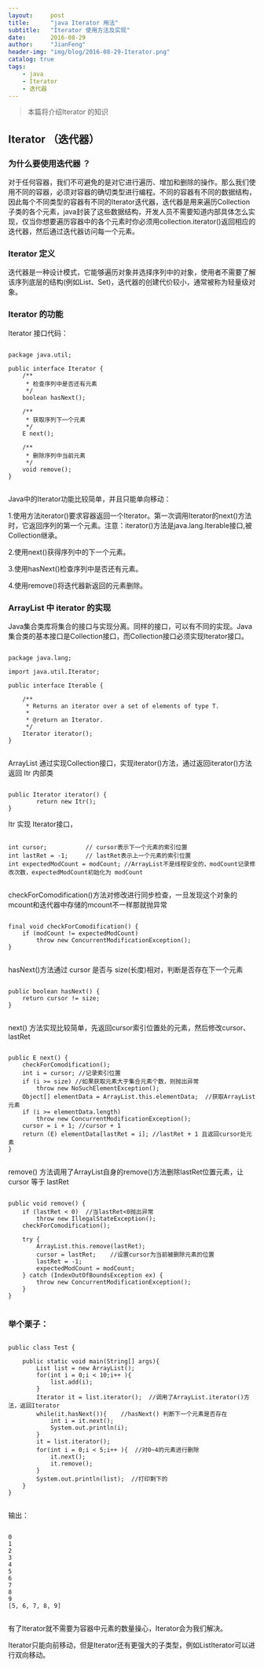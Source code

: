 ```yaml
---
layout:     post
title:      "java Iterator 用法"
subtitle:   "Iterator 使用方法及实现"
date:       2016-08-29
author:     "JianFeng"
header-img: "img/blog/2016-08-29-Iterator.png"
catalog: true
tags:
    - java
    - Iterator
    - 迭代器
---
```


> 本篇将介绍Iterator 的知识

## Iterator （迭代器）

### 为什么要使用迭代器 ？
对于任何容器，我们不可避免的是对它进行遍历、增加和删除的操作。那么我们使用不同的容器，必须对容器的确切类型进行编程。不同的容器有不同的数据结构，因此每个不同类型的容器有不同的Iterator迭代器，迭代器是用来遍历Collection子类的各个元素，java封装了这些数据结构，开发人员不需要知道内部具体怎么实现，仅当你想要遍历容器中的各个元素时你必须用collection.iterator()返回相应的迭代器，然后通过迭代器访问每一个元素。

### Iterator 定义
迭代器是一种设计模式，它能够遍历对象并选择序列中的对象，使用者不需要了解该序列底层的结构(例如List、Set)，迭代器的创建代价较小，通常被称为轻量级对象。

### Iterator 的功能

Iterator 接口代码：

<pre><code>
package java.util;

public interface Iterator<E> {
    /**
     * 检查序列中是否还有元素
     */
    boolean hasNext();

    /**
     * 获取序列下一个元素
     */
    E next();

    /**
     * 删除序列中当前元素
     */
    void remove();
}

</code></pre>

Java中的Iterator功能比较简单，并且只能单向移动：

1.使用方法iterator()要求容器返回一个Iterator。第一次调用Iterator的next()方法时，它返回序列的第一个元素。注意：iterator()方法是java.lang.Iterable接口,被Collection继承。

2.使用next()获得序列中的下一个元素。

3.使用hasNext()检查序列中是否还有元素。

4.使用remove()将迭代器新返回的元素删除。

### ArrayList 中 iterator 的实现
Java集合类库将集合的接口与实现分离。同样的接口，可以有不同的实现。Java集合类的基本接口是Collection接口，而Collection接口必须实现Iterator接口。

<pre><code>
package java.lang;

import java.util.Iterator;

public interface Iterable<T> {

    /**
     * Returns an iterator over a set of elements of type T.
     *
     * @return an Iterator.
     */
    Iterator<T> iterator();
}

</code></pre>

ArrayList 通过实现Collection接口，实现iterator()方法，通过返回iterator()方法返回 Itr 内部类

<pre><code>
public Iterator<E> iterator() {
        return new Itr();
}
</code></pre>

Itr 实现 Iterator接口，


<pre><code>
int cursor;           // cursor表示下一个元素的索引位置
int lastRet = -1;     // lastRet表示上一个元素的索引位置
int expectedModCount = modCount; //ArrayList不是线程安全的，modCount记录修改次数，expectedModCount初始化为 modCount
 
</code></pre>

checkForComodification()方法对修改进行同步检查，一旦发现这个对象的mcount和迭代器中存储的mcount不一样那就抛异常 

<pre><code>
final void checkForComodification() {
	if (modCount != expectedModCount)
		throw new ConcurrentModificationException();
}
 
</code></pre>

hasNext()方法通过 cursor 是否与 size(长度)相对，判断是否存在下一个元素

<pre><code>
public boolean hasNext() {
	return cursor != size;
}
 
</code></pre>

next() 方法实现比较简单，先返回cursor索引位置处的元素，然后修改cursor、lastRet

<pre><code>
public E next() {
	checkForComodification();
	int i = cursor; //记录索引位置  
	if (i >= size) //如果获取元素大于集合元素个数，则抛出异常
		throw new NoSuchElementException();
	Object[] elementData = ArrayList.this.elementData;  //获取ArrayList元素
	if (i >= elementData.length)
		throw new ConcurrentModificationException();
	cursor = i + 1; //cursor + 1  
	return (E) elementData[lastRet = i]; //lastRet + 1 且返回cursor处元素  
}
 
</code></pre>

remove() 方法调用了ArrayList自身的remove()方法删除lastRet位置元素，让cursor 等于 lastRet

<pre><code>
public void remove() {
	if (lastRet < 0)  //当lastRet<0抛出异常
		throw new IllegalStateException();
	checkForComodification();

	try {
		ArrayList.this.remove(lastRet);
		cursor = lastRet;    //设置cursor为当前被删除元素的位置
		lastRet = -1;
		expectedModCount = modCount;
	} catch (IndexOutOfBoundsException ex) {
		throw new ConcurrentModificationException();
	}
}
 
</code></pre>

### 举个栗子：

<pre><code>
public class Test {

    public static void main(String[] args){
        List<Integer> list = new ArrayList<Integer>();
        for(int i = 0;i < 10;i++ ){
            list.add(i);
        }
        Iterator<Integer> it = list.iterator();  //调用了ArrayList.iterator()方法，返回Iterator
        while(it.hasNext()){    //hasNext() 判断下一个元素是否存在
            int i = it.next();
            System.out.println(i);
        }
        it = list.iterator();
        for(int i = 0;i < 5;i++ ){  //对0~4的元素进行删除
            it.next();
            it.remove();
        }
        System.out.println(list);  //打印剩下的
    }
}
 
</code></pre>

输出：
<pre><code>
0
1
2
3
4
5
6
7
8
9
[5, 6, 7, 8, 9]
 
</code></pre>

有了Iterator就不需要为容器中元素的数量操心，Iterator会为我们解决。


Iterator只能向前移动，但是Iterator还有更强大的子类型，例如ListIterator可以进行双向移动。


